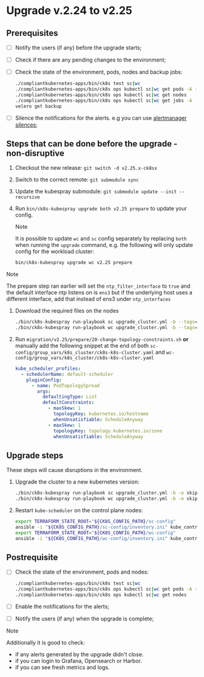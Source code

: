 # Upgrade v.2.24 to v2.25

## Prerequisites

- [ ] Notify the users (if any) before the upgrade starts;
- [ ] Check if there are any pending changes to the environment;
- [ ] Check the state of the environment, pods, nodes and backup jobs:

    ```bash
    ./compliantkubernetes-apps/bin/ck8s test sc|wc
    ./compliantkubernetes-apps/bin/ck8s ops kubectl sc|wc get pods -A -o custom-columns=NAMESPACE:metadata.namespace,POD:metadata.name,READY-false:status.containerStatuses[*].ready,REASON:status.containerStatuses[*].state.terminated.reason | grep false | grep -v Completed
    ./compliantkubernetes-apps/bin/ck8s ops kubectl sc|wc get nodes
    ./compliantkubernetes-apps/bin/ck8s ops kubectl sc|wc get jobs -A
    velero get backup
    ```

- [ ] Silence the notifications for the alerts. e.g you can use [alertmanager silences](https://prometheus.io/docs/alerting/latest/alertmanager/#silences);

## Steps that can be done before the upgrade - non-disruptive

1. Checkout the new release: `git switch -d v2.25.x-ck8sx`

1. Switch to the correct remote: `git submodule sync`

1. Update the kubespray submodule: `git submodule update --init --recursive`

1. Run `bin/ck8s-kubespray upgrade both v2.25 prepare` to update your config.

    > [!NOTE]
    > It is possible to update `wc` and `sc` config separately by replacing `both` when running the `upgrade` command, e.g. the following will only update config for the workload cluster:
    >
    > ```bash
    > bin/ck8s-kubespray upgrade wc v2.25 prepare
    > ```

> [!NOTE]
> The prepare step ran earlier will set the `ntp_filter_interface` to `true` and the default interface ntp listens on is `ens3` but if the underlying host uses a different interface, add that instead of ens3 under `ntp_interfaces`

1. Download the required files on the nodes

    ```bash
    ./bin/ck8s-kubespray run-playbook sc upgrade_cluster.yml -b --tags=download
    ./bin/ck8s-kubespray run-playbook wc upgrade_cluster.yml -b --tags=download
    ```

1. Run `migration/v2.25/prepare/20-change-topology-constraints.sh` **or** manually add the following snippet at the end of both `sc-config/group_vars/k8s_cluster/ck8s-k8s-cluster.yaml` and `wc-config/group_vars/k8s_cluster/ck8s-k8s-cluster.yaml`

    ```yaml
    kube_scheduler_profiles:
      - schedulerName: default-scheduler
        pluginConfig:
          - name: PodTopologySpread
            args:
              defaultingType: List
              defaultConstraints:
                - maxSkew: 1
                  topologyKey: kubernetes.io/hostname
                  whenUnsatisfiable: ScheduleAnyway
                - maxSkew: 1
                  topologyKey: topology.kubernetes.io/zone
                  whenUnsatisfiable: ScheduleAnyway

    ```

## Upgrade steps

These steps will cause disruptions in the environment.

1. Upgrade the cluster to a new kubernetes version:

    ```bash
    ./bin/ck8s-kubespray run-playbook sc upgrade_cluster.yml -b -e skip_downloads=true
    ./bin/ck8s-kubespray run-playbook wc upgrade_cluster.yml -b -e skip_downloads=true
    ```

1. Restart `kube-scheduler` on the control plane nodes:

    ```bash
    export TERRAFORM_STATE_ROOT="${CK8S_CONFIG_PATH}/sc-config"
    ansible -i "${CK8S_CONFIG_PATH}/sc-config/inventory.ini" kube_control_plane -b -m shell -a "crictl pods  --name 'kube-scheduler*' -q | xargs -I% bash -c 'crictl stopp % && crictl rmp %'"
    export TERRAFORM_STATE_ROOT="${CK8S_CONFIG_PATH}/wc-config"
    ansible -i "${CK8S_CONFIG_PATH}/wc-config/inventory.ini" kube_control_plane -b -m shell -a "crictl pods  --name 'kube-scheduler*' -q | xargs -I% bash -c 'crictl stopp % && crictl rmp %'"
    ```

## Postrequisite

- [ ] Check the state of the environment, pods and nodes:

    ```bash
    ./compliantkubernetes-apps/bin/ck8s test sc|wc
    ./compliantkubernetes-apps/bin/ck8s ops kubectl sc|wc get pods -A -o custom-columns=NAMESPACE:metadata.namespace,POD:metadata.name,READY-false:status.containerStatuses[*].ready,REASON:status.containerStatuses[*].state.terminated.reason | grep false | grep -v Completed
    ./compliantkubernetes-apps/bin/ck8s ops kubectl sc|wc get nodes
    ```

- [ ] Enable the notifications for the alerts;
- [ ] Notify the users (if any) when the upgrade is complete;

> [!NOTE]
> Additionally it is good to check:
>
> - if any alerts generated by the upgrade didn't close.
> - if you can login to Grafana, Opensearch or Harbor.
> - if you can see fresh metrics and logs.
